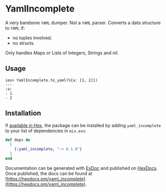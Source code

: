 # YamlIncomplete

A very barebone `YAML` dumper. Not a `YAML` parser. 
Converts a data structure to `YAML` if:
* no tuples involved;
* no structs.

Only handles Maps or Lists of Integers, Strings and nil.

## Usage

    iex> YamlIncomplete.to_yaml(%{a: [1, 2]})
    ---
    :a:
    - 1
    - 2

## Installation

If [available in Hex](https://hex.pm/docs/publish), the package can be installed
by adding `yaml_incomplete` to your list of dependencies in `mix.exs`:

```elixir
def deps do
  [
    {:yaml_incomplete, "~> 0.1.0"}
  ]
end
```

Documentation can be generated with [ExDoc](https://github.com/elixir-lang/ex_doc)
and published on [HexDocs](https://hexdocs.pm). Once published, the docs can
be found at [https://hexdocs.pm/yaml_incomplete](https://hexdocs.pm/yaml_incomplete).

